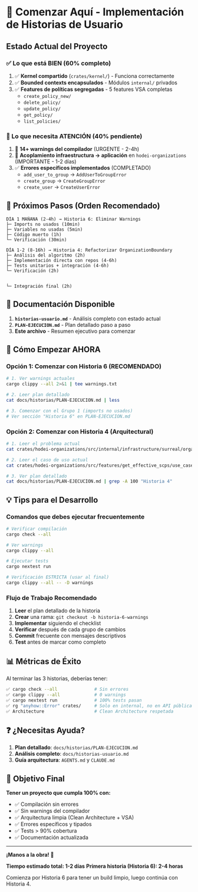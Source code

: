 # 🚀 Comenzar Aquí - Implementación de Historias de Usuario

## Estado Actual del Proyecto

### ✅ Lo que está BIEN (60% completo)
1. ✅ **Kernel compartido** (`crates/kernel/`) - Funciona correctamente
2. ✅ **Bounded contexts encapsulados** - Módulos `internal/` privados
3. ✅ **Features de políticas segregadas** - 5 features VSA completas
   - `create_policy_new/`
   - `delete_policy/`
   - `update_policy/`
   - `get_policy/`
   - `list_policies/`

### 🔴 Lo que necesita ATENCIÓN (40% pendiente)
1. 🔴 **14+ warnings del compilador** (URGENTE - 2-4h)
2. 🔴 **Acoplamiento infraestructura → aplicación** en `hodei-organizations` (IMPORTANTE - 1-2 días)
3. ✅ **Errores específicos implementados** (COMPLETADO)
   - `add_user_to_group` → `AddUserToGroupError`
   - `create_group` → `CreateGroupError`
   - `create_user` → `CreateUserError`

## 🎯 Próximos Pasos (Orden Recomendado)

```
DÍA 1 MAÑANA (2-4h) → Historia 6: Eliminar Warnings
├─ Imports no usados (10min)
├─ Variables no usadas (5min)
├─ Código muerto (1h)
└─ Verificación (30min)

DÍA 1-2 (8-16h) → Historia 4: Refactorizar OrganizationBoundary
├─ Análisis del algoritmo (2h)
├─ Implementación directa con repos (4-6h)
├─ Tests unitarios + integración (4-6h)
└─ Verificación (2h)


└─ Integración final (2h)
```

## 📖 Documentación Disponible

1. **`historias-usuario.md`** - Análisis completo con estado actual
2. **`PLAN-EJECUCION.md`** - Plan detallado paso a paso
3. **Este archivo** - Resumen ejecutivo para comenzar

## 🚀 Cómo Empezar AHORA

### Opción 1: Comenzar con Historia 6 (RECOMENDADO)
```bash
# 1. Ver warnings actuales
cargo clippy --all 2>&1 | tee warnings.txt

# 2. Leer plan detallado
cat docs/historias/PLAN-EJECUCION.md | less

# 3. Comenzar con el Grupo 1 (imports no usados)
# Ver sección "Historia 6" en PLAN-EJECUCION.md
```

### Opción 2: Comenzar con Historia 4 (Arquitectural)
```bash
# 1. Leer el problema actual
cat crates/hodei-organizations/src/internal/infrastructure/surreal/organization_boundary_provider.rs | head -50

# 2. Leer el caso de uso actual
cat crates/hodei-organizations/src/features/get_effective_scps/use_case.rs

# 3. Ver plan detallado
cat docs/historias/PLAN-EJECUCION.md | grep -A 100 "Historia 4"
```

## 💡 Tips para el Desarrollo

### Comandos que debes ejecutar frecuentemente
```bash
# Verificar compilación
cargo check --all

# Ver warnings
cargo clippy --all

# Ejecutar tests
cargo nextest run

# Verificación ESTRICTA (usar al final)
cargo clippy --all -- -D warnings
```

### Flujo de Trabajo Recomendado
1. **Leer** el plan detallado de la historia
2. **Crear** una rama: `git checkout -b historia-6-warnings`
3. **Implementar** siguiendo el checklist
4. **Verificar** después de cada grupo de cambios
5. **Commit** frecuente con mensajes descriptivos
6. **Test** antes de marcar como completo

## 📊 Métricas de Éxito

Al terminar las 3 historias, deberías tener:

```bash
✅ cargo check --all              # Sin errores
✅ cargo clippy --all             # 0 warnings
✅ cargo nextest run              # 100% tests pasan
✅ rg "anyhow::Error" crates/     # Solo en internal, no en API pública
✅ Architecture                   # Clean Architecture respetada
```

## ❓ ¿Necesitas Ayuda?

1. **Plan detallado**: `docs/historias/PLAN-EJECUCION.md`
2. **Análisis completo**: `docs/historias-usuario.md`
3. **Guía arquitectura**: `AGENTS.md` y `CLAUDE.md`

## 🎯 Objetivo Final

**Tener un proyecto que cumpla 100% con:**
- ✅ Compilación sin errores
- ✅ Sin warnings del compilador
- ✅ Arquitectura limpia (Clean Architecture + VSA)
- ✅ Errores específicos y tipados
- ✅ Tests > 90% cobertura
- ✅ Documentación actualizada

---

**¡Manos a la obra! 🚀**

**Tiempo estimado total: 1-2 días**
**Primera historia (Historia 6): 2-4 horas**

Comienza por Historia 6 para tener un build limpio, luego continúa con Historia 4.
